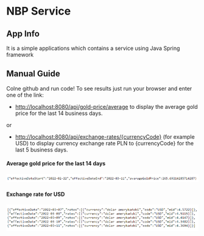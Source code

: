 # NBP Service

## App Info
It is a simple applications which contains a service using Java Spring framework

## Manual Guide
Colne github and run code!
To see results just run your browser and enter one of the link:

- [http://localhost:8080/api/gold-price/average](http://localhost:8080/api/gold-price/average)
  to display the average gold price for the last 14 business days.

or

- [http://localhost:8080/api/exchange-rates/{currencyCode}](http://localhost:8080/api/exchange-rates/USD)
  (for example USD) to display currency exchange rate PLN to {currencyCode} for the last 5 business days.

#### Average gold price for the last 14 days
![](./img/gold.png)

#### Exchange rate for USD
![](./img/currencyUSD.png)
